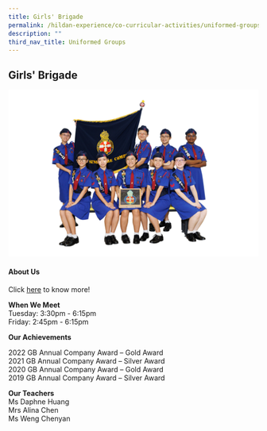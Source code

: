 ```yaml
---
title: Girls' Brigade
permalink: /hildan-experience/co-curricular-activities/uniformed-groups/girls-brigade/
description: ""
third_nav_title: Uniformed Groups
---
```

Girls' Brigade
--------------

![](/images/Hildan%20Experience/CCA/girls%20brigade.jpg)


#### About Us

Click&nbsp;[here](/files/CCA/GB%20PPT%20Slides%202021.pdf)&nbsp;to know more!

**When We Meet** <br>
Tuesday: 3:30pm - 6:15pm <br> 
Friday: 2:45pm - 6:15pm<br>

**Our Achievements**<br>

2022 GB Annual Company Award – Gold Award<br>
2021 GB Annual Company Award – Silver Award<br>
2020 GB Annual Company Award – Gold Award<br>
2019 GB Annual Company Award – Silver Award<br>

**Our Teachers** <br>
Ms Daphne Huang<br>
Mrs Alina Chen<br>
Ms Weng Chenyan<br>